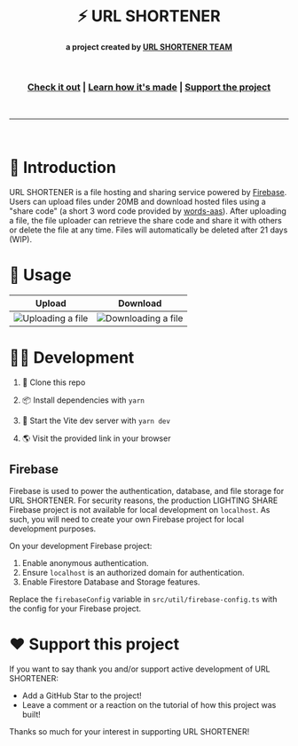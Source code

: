 <div align='center'>
  
# ⚡️ URL SHORTENER

**a project created by [URL SHORTENER TEAM](#)**

<br />
  
### [Check it out](#) | [Learn how it's made](#) | [Support the project](https://github.com/kYaRick/UrlShortener)
  
</div>

<br />

---

<br />

# 👋 Introduction

URL SHORTENER is a file hosting and sharing service powered by [Firebase](https://firebase.google.com). Users can upload files under 20MB and download hosted files using a "share code" (a short 3 word code provided by [words-aas](https://github.com/chroline/words-aas)). After uploading a file, the file uploader can retrieve the share code and share it with others or delete the file at any time. Files will automatically be deleted after 21 days (WIP).

# 🚀 Usage

|**Upload** | **Download** |
|---|---|
|![Uploading a file](#)|![Downloading a file](#)|

# 🧑‍💻 Development

1. 📂 Clone this repo

2. 📦 Install dependencies with `yarn`

3. 🏃 Start the Vite dev server with `yarn dev`

4. 🌎 Visit the provided link in your browser

## Firebase

Firebase is used to power the authentication, database, and file storage for URL SHORTENER. For security reasons, the production LIGHTING SHARE Firebase project is not available for local development on `localhost`. As such, you will need to create your own Firebase project for local development purposes.

On your development Firebase project:

1. Enable anonymous authentication.
2. Ensure `localhost` is an authorized domain for authentication.
3. Enable Firestore Database and Storage features.

Replace the `firebaseConfig` variable in `src/util/firebase-config.ts` with the config for your Firebase project.

# ❤️ Support this project

If you want to say thank you and/or support active development of URL SHORTENER:

- Add a GitHub Star to the project!
- Leave a comment or a reaction on the tutorial of how this project was built!

Thanks so much for your interest in supporting URL SHORTENER!

